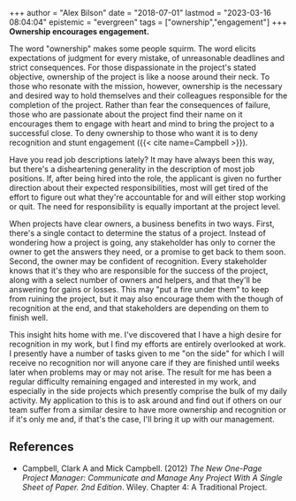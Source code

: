 +++
author = "Alex Bilson"
date = "2018-07-01"
lastmod = "2023-03-16 08:04:04"
epistemic = "evergreen"
tags = ["ownership","engagement"]
+++
**Ownership encourages engagement.**

The word "ownership" makes some people squirm. The word elicits expectations of judgment for every mistake, of unreasonable deadlines and strict consequences. For those dispassionate in the project's stated objective, ownership of the project is like a noose around their neck. To those who resonate with the mission, however, ownership is the necessary and desired way to hold themselves and their colleagues responsible for the completion of the project. Rather than fear the consequences of failure, those who are passionate about the project find their name on it encourages them to engage with heart and mind to bring the project to a successful close. To deny ownership to those who want it is to deny recognition and stunt engagement ({{< cite name=Campbell >}}).

Have you read job descriptions lately? It may have always been this way, but there's a disheartening generality in the description of most job positions. If, after being hired into the role, the applicant is given no further direction about their expected responsibilities, most will get tired of the effort to figure out what they're accountable for and will either stop working or quit. The need for responsibility is equally important at the project level.

When projects have clear owners, a business benefits in two ways. First, there's a single contact to determine the status of a project. Instead of wondering how a project is going, any stakeholder has only to corner the owner to get the answers they need, or a promise to get back to them soon. Second, the owner may be confident of recognition. Every stakeholder knows that it's they who are responsible for the success of the project, along with a select number of owners and helpers, and that they'll be answering for gains or losses. This may "put a fire under them" to keep from ruining the project, but it may also encourage them with the though of recognition at the end, and that stakeholders are depending on them to finish well.

This insight hits home with me. I've discovered that I have a high desire for recognition in my work, but I find my efforts are entirely overlooked at work. I presently have a number of tasks given to me "on the side" for which I will receive no recognition nor will anyone care if they are finished until weeks later when problems may or may not arise. The result for me has been a regular difficulty remaining engaged and interested in my work, and especially in the side projects which presently comprise the bulk of my daily activity. My application to this is to ask around and find out if others on our team suffer from a similar desire to have more ownership and recognition or if it's only me and, if that's the case, I'll bring it up with our management.

## References

- Campbell, Clark A and Mick Campbell. (2012) _The New One-Page Project Manager: Communicate and Manage Any Project With A Single Sheet of Paper. 2nd Edition_. Wiley. Chapter 4: A Traditional Project.

